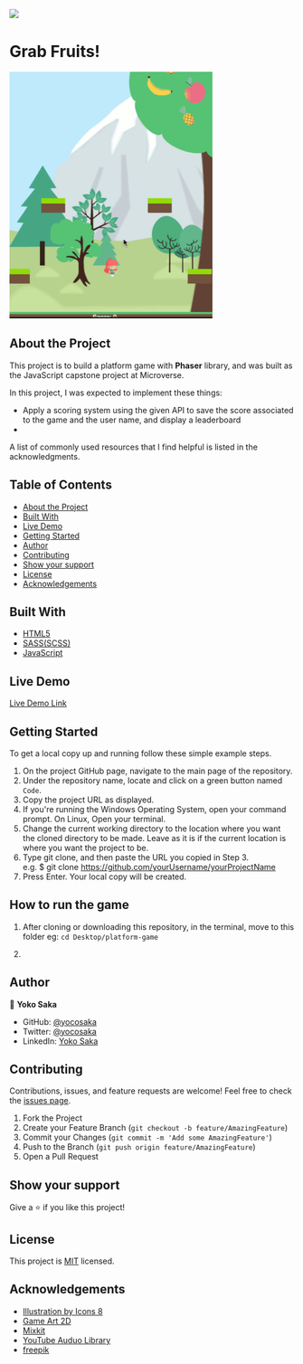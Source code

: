 ![](https://img.shields.io/badge/Microverse-blueviolet)
# Grab Fruits!
![Top Page Screenshot](./screenshot.gif)


## About the Project

This project is to build a platform game with **Phaser** library, and was built as the JavaScript capstone project at Microverse.

In this project, I was expected to implement these things:
- Apply a scoring system using the given API to save the score associated to the game and the user name, and display a leaderboard 
- 


A list of commonly used resources that I find helpful is listed in the acknowledgments.


## Table of Contents

* [About the Project](#about-the-project)
* [Built With](#built-with)
* [Live Demo](#live-demo)
* [Getting Started](#getting-started)
* [Author](#author)
* [Contributing](#contributing)
* [Show your support](#show-your-support)
* [License](#license)
* [Acknowledgements](#acknowledgements)

## Built With

* [HTML5](https://en.wikipedia.org/wiki/HTML5)
* [SASS(SCSS)](https://sass-lang.com/)
* [JavaScript](https://en.wikipedia.org/wiki/JavaScript)

## Live Demo

[Live Demo Link](https://yocosaka.github.io)


## Getting Started

To get a local copy up and running follow these simple example steps.

1. On the project GitHub page, navigate to the main page of the repository.
2. Under the repository name, locate and click on a green button named `Code`. 
3. Copy the project URL as displayed.
4. If you're running the Windows Operating System, open your command prompt. On Linux, Open your terminal. 
5. Change the current working directory to the location where you want the cloned directory to be made. Leave as it is if the current location is where you want the project to be. 
6. Type git clone, and then paste the URL you copied in Step 3. <br>
e.g. $ git clone https://github.com/yourUsername/yourProjectName 
7. Press Enter. Your local copy will be created. 

## How to run the game

1. After cloning or downloading this repository, in the terminal, move to this folder 
eg: `cd Desktop/platform-game`

2. 
<!-- - instructions on how to run the game in a local environment -->

## Author

👤 **Yoko Saka**

- GitHub: [@yocosaka](https://github.com/yocosaka)
- Twitter: [@yocosaka](https://twitter.com/yocosaka)
- LinkedIn: [Yoko Saka](https://www.linkedin.com/in/yokosaka)


## Contributing

Contributions, issues, and feature requests are welcome!
Feel free to check the [issues page](../../issues).

1. Fork the Project
2. Create your Feature Branch (`git checkout -b feature/AmazingFeature`)
3. Commit your Changes (`git commit -m 'Add some AmazingFeature'`)
4. Push to the Branch (`git push origin feature/AmazingFeature`)
5. Open a Pull Request


## Show your support

Give a ⭐️ if you like this project!


## License

This project is [MIT](./LICENSE) licensed.


## Acknowledgements
* [Illustration by Icons 8](https://icons8.com/)
* [Game Art 2D](https://www.gameart2d.com/freebies.html)
* [Mixkit](https://mixkit.co/free-sound-effects/game/)
* [YouTube Auduo Library](https://mixkit.co/free-sound-effects/game/)
* [freepik](https://www.freepik.com/)
